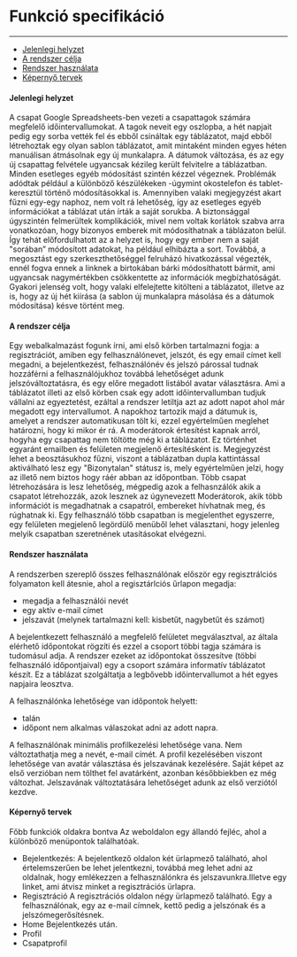 # Funkció specifikáció
* * *



- [Jelenlegi helyzet](#jelenlegi-helyzet)
- [A rendszer célja](#a-rendszer-célja)
- [Rendszer használata](#rendszer-használata)
- [Képernyő tervek](#képernyő-tervek)


#### Jelenlegi helyzet

A csapat Google Spreadsheets-ben vezeti a csapattagok számára megfelelő időintervallumokat. A tagok neveit egy oszlopba, a hét napjait pedig egy sorba vették fel és ebből csináltak egy táblázatot, majd ebből létrehoztak egy olyan sablon táblázatot, amit mintaként minden egyes héten manuálisan átmásolnak egy új munkalapra. A dátumok változása, és az egy új csapattag felvétele ugyancsak kézileg került felvitelre a táblázatban. Minden esetleges egyéb módosítást szintén kézzel végeznek. Problémák adódtak például a különböző készülékeken -úgymint okostelefon és tablet- keresztül történő módosításokkal is. Amennyiben valaki megjegyzést akart fűzni egy-egy naphoz, nem volt rá lehetőség, így az esetleges egyéb információkat a táblázat után írták a saját sorukba. A biztonsággal úgyszintén felmerültek komplikációk, mivel nem voltak korlátok szabva arra vonatkozóan, hogy bizonyos emberek mit módosíthatnak a táblázaton belül. Így tehát előfordulhatott az a helyzet is, hogy egy ember nem a saját "sorában” módosított adatokat, ha például elhibázta a sort. Továbbá, a megosztást egy szerkeszthetőséggel felruházó hivatkozással végezték, ennél fogva ennek a linknek a birtokában bárki módosíthatott bármit, ami ugyancsak nagymértékben csökkentette az információk megbízhatóságát. Gyakori jelenség volt, hogy valaki elfelejtette kitölteni a táblázatot, illetve az is, hogy az új hét kiírása (a sablon új munkalapra másolása és a dátumok módosítása) késve történt meg.

#### A rendszer célja

Egy webalkalmazást fogunk írni, ami első körben tartalmazni fogja:
a regisztrációt, amiben egy felhasználónevet, jelszót, és egy email címet kell megadni,
a bejelentkezést, felhasználónév és jelszó párossal tudnak hozzáférni a felhasználójukhoz
továbbá lehetőséget adunk jelszóváltoztatásra, és egy előre megadott listából avatar választásra.
Ami a táblázatot illeti az első körben csak egy adott időintervallumban tudjuk vállalni az egyeztetést, ezáltal a rendszer letiltja azt az adott napot ahol már megadott egy intervallumot.
A napokhoz tartozik majd a dátumuk is, amelyet a rendszer automatikusan tölt ki, ezzel egyértelműen meglehet határozni, hogy ki mikor ér rá.
A moderátorok értesítést kapnak arról, hogyha egy csapattag nem töltötte még ki a táblázatot. Ez történhet egyaránt emailben és felületen megjelenő értesítésként is.
Megjegyzést lehet a beosztásukhoz fűzni, viszont a táblázatban dupla kattintással aktiválható lesz egy "Bizonytalan" státusz is, mely egyértelműen jelzi, hogy az illető nem biztos hogy ráér abban az időpontban.
Több csapat létrehozására is lesz lehetőség, mégpedig azok a felhasnzálók akik a csapatot létrehozzák, azok lesznek az úgynevezett Moderátorok, akik több információt is megadhatnak a csapatról, embereket hívhatnak meg, és rúghatnak ki. Egy felhasználó több csapatban is megjelenthet egyszerre, egy felületen megjelenő legördülő menüből lehet választani, hogy jelenleg melyik csapatban szeretnének utasításokat elvégezni.

#### Rendszer használata

A rendszerben szereplő összes felhasználónak először egy regisztrálciós folyamaton kell átesnie, ahol a regisztárlciós űrlapon megadja:
- megadja a felhasználói nevét
- egy aktív e-mail címet
- jelszavát (melynek tartalmazni kell: kisbetűt, nagybetűt és számot)

A bejelentkezett felhasználó a megfelelő felületet megválasztval, az általa elérhető időpontokat rögzíti és ezzel a csoport többi tagja számára is tudomásul adja. A rendszer ezeket az időpontokat összesítve (többi felhasználó időpontjaival) egy a csoport számára informatív táblázatot készít. Ez a táblázat szolgáltatja a legbővebb időintervallumot a hét egyes napjaira leosztva.

A felhasználónka lehetősége van időpontok helyett: 
- talán
- időpont nem alkalmas
válaszokat adni az adott napra.

A felhasználónak minimális profilkezelési lehetősége vana. Nem változtathatja meg a nevét, e-mail címét. A profil kezelésében viszont lehetősége van avatár választása és jelszavának kezelésére.
Saját képet az első verzióban nem tölthet fel avatárként, azonban későbbiekben ez még változhat. Jelszavának változtatására lehetőséget adunk az első verziótól kezdve.

#### Képernyő tervek
Főbb funkciók oldakra bontva
Az weboldalon egy állandó fejléc, ahol a különböző menüpontok találhatóak.
- Bejelentkezés:
 A bejelentkező oldalon két ürlapmező található, ahol 		értelemszerűen be lehet jelentkezni, továbbá meg lehet 		adni az oldalnak, hogy emlékezzen a felhasználónkra és 		jelszavunkra.Illetve egy linket, ami átvisz minket a 		regisztrációs ürlapra.
- Regisztráció
   A regisztrációs oldalon négy ürlapmező található. Egy a felhasználónak, egy az e-mail címnek, kettő pedig a jelszónak és a jelszómegerősítésnek.
- Home
 	Bejelentkezés után.
- Profil
- Csapatprofil




